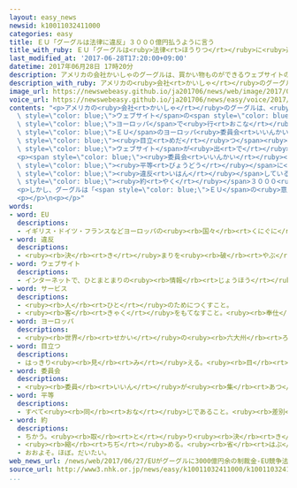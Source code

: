 ```yaml
---
layout: easy_news
newsid: k10011032411000
categories: easy
title: ＥＵ「グーグルは法律に違反」３０００億円払うように言う
title_with_ruby: ＥＵ「グーグルは<ruby>法律<rt>ほうりつ</rt></ruby>に<ruby>違反<rt>いはん</rt></ruby>」３０００<ruby>億<rt>おく</rt></ruby><ruby>円<rt>えん</rt></ruby><ruby>払<rt>はら</rt></ruby>うように<ruby>言<rt>い</rt></ruby>う
last_modified_at: '2017-06-28T17:20:00+09:00'
datetime: 2017年06月28日 17時20分
description: アメリカの会社かいしゃのグーグルは、買かい物ものができるウェブサイトのサービスをヨーロッパで行おこなっています。
description_with_ruby: アメリカの<ruby>会社<rt>かいしゃ</rt></ruby>のグーグルは、<ruby>買<rt>か</rt></ruby>い<ruby>物<rt>もの</rt></ruby>ができるウェブサイトのサービスをヨーロッパで<ruby>行<rt>おこな</rt></ruby>っています。
image_url: https://newswebeasy.github.io/ja201706/news/web/image/2017/06/28/k10011032411000.jpg
voice_url: https://newswebeasy.github.io/ja201706/news/easy/voice/2017/06/28/k10011032411000.mp3
contents: "<p>アメリカの<ruby>会社<rt>かいしゃ</rt></ruby>のグーグルは、<ruby>買<rt>か</rt></ruby>い<ruby>物<rt>もの</rt></ruby>ができる<span\
  \ style=\"color: blue;\">ウェブサイト</span>の<span style=\"color: blue;\">サービス</span>を<span\
  \ style=\"color: blue;\">ヨーロッパ</span>で<ruby>行<rt>おこな</rt></ruby>っています。</p>\n<p><span\
  \ style=\"color: blue;\">ＥＵ</span>のヨーロッパ<ruby>委員会<rt>いいんかい</rt></ruby>は２７<ruby>日<rt>にち</rt></ruby>、「グーグルは、<ruby>客<rt>きゃく</rt></ruby>が<ruby>買<rt>か</rt></ruby>いたい<ruby>物<rt>もの</rt></ruby>をインターネットで<ruby>調<rt>しら</rt></ruby>べたとき、ページの<span\
  \ style=\"color: blue;\"><ruby>目立<rt>めだ</rt></ruby>つ</span><ruby>場所<rt>ばしょ</rt></ruby>にグーグルの<span\
  \ style=\"color: blue;\">ウェブサイト</span>が<ruby>出<rt>で</rt></ruby>るようにしている」と<ruby>言<rt>い</rt></ruby>いました。</p>\n\
  <p><span style=\"color: blue;\"><ruby>委員会<rt>いいんかい</rt></ruby></span>は、グーグルは、いろいろな<ruby>会社<rt>かいしゃ</rt></ruby>が<span\
  \ style=\"color: blue;\"><ruby>平等<rt>びょうどう</rt></ruby></span>に<ruby>競争<rt>きょうそう</rt></ruby>できるようにする<ruby>法律<rt>ほうりつ</rt></ruby>に<span\
  \ style=\"color: blue;\"><ruby>違反<rt>いはん</rt></ruby></span>していると<ruby>考<rt>かんが</rt></ruby>えています。このため、<span\
  \ style=\"color: blue;\"><ruby>約<rt>やく</rt></ruby></span>３０００<ruby>億<rt>おく</rt></ruby><ruby>円<rt>えん</rt></ruby>を<ruby>払<rt>はら</rt></ruby>うようにグーグルに<ruby>言<rt>い</rt></ruby>いました。</p>\n\
  <p>しかし、グーグルは「<span style=\"color: blue;\">ＥＵ</span>の<ruby>意見<rt>いけん</rt></ruby>は<ruby>正<rt>ただ</rt></ruby>しくありません。これから<ruby>私<rt>わたし</rt></ruby>たちの<ruby>意見<rt>いけん</rt></ruby>を<ruby>説明<rt>せつめい</rt></ruby>します」と<ruby>言<rt>い</rt></ruby>っています。</p>\n\
  <p></p>\n<p></p>"
words:
- word: EU
  descriptions:
  - イギリス・ドイツ・フランスなどヨーロッパの<ruby><rb>国々</rb><rt>くにぐに</rt></ruby>が、<ruby><rb>共同</rb><rt>きょうどう</rt></ruby>で<ruby><rb>国</rb><rt>くに</rt></ruby>の<ruby><rb>安全</rb><rt>あんぜん</rt></ruby>をはかったり<ruby><rb>経済</rb><rt>けいざい</rt></ruby>を<ruby><rb>運営</rb><rt>うんえい</rt></ruby>したりしようとする<ruby><rb>組織</rb><rt>そしき</rt></ruby>。
- word: 違反
  descriptions:
  - <ruby><rb>決</rb><rt>き</rt></ruby>まりを<ruby><rb>破</rb><rt>やぶ</rt></ruby>ること。
- word: ウェブサイト
  descriptions:
  - インターネットで、ひとまとまりの<ruby><rb>情報</rb><rt>じょうほう</rt></ruby>が<ruby><rb>置</rb><rt>お</rt></ruby>かれている<ruby><rb>場所</rb><rt>ばしょ</rt></ruby>。サイト。
- word: サービス
  descriptions:
  - <ruby><rb>人</rb><rt>ひと</rt></ruby>のためにつくすこと。
  - <ruby><rb>客</rb><rt>きゃく</rt></ruby>をもてなすこと。<ruby><rb>奉仕</rb><rt>ほうし</rt></ruby>。
- word: ヨーロッパ
  descriptions:
  - <ruby><rb>世界</rb><rt>せかい</rt></ruby>の<ruby><rb>六大州</rb><rt>ろくだいしゅう</rt></ruby>の<ruby><rb>一</rb><rt>ひと</rt></ruby>つ。アジアの<ruby><rb>北西</rb><rt>ほくせい</rt></ruby>、アフリカの<ruby><rb>北</rb><rt>きた</rt></ruby>にある。<ruby><rb>産業</rb><rt>さんぎょう</rt></ruby>や<ruby><rb>文化</rb><rt>ぶんか</rt></ruby>が<ruby><rb>発達</rb><rt>はったつ</rt></ruby>した<ruby><rb>国</rb><rt>くに</rt></ruby>が<ruby><rb>多</rb><rt>おお</rt></ruby>い。
- word: 目立つ
  descriptions:
  - はっきり<ruby><rb>見</rb><rt>み</rt></ruby>える。<ruby><rb>目</rb><rt>め</rt></ruby>につきやすい。
- word: 委員会
  descriptions:
  - <ruby><rb>委員</rb><rt>いいん</rt></ruby>が<ruby><rb>集</rb><rt>あつ</rt></ruby>まって、<ruby><rb>相談</rb><rt>そうだん</rt></ruby>したりものごとを<ruby><rb>決</rb><rt>き</rt></ruby>めたりする<ruby><rb>会</rb><rt>かい</rt></ruby>。
- word: 平等
  descriptions:
  - すべて<ruby><rb>同</rb><rt>おな</rt></ruby>じであること。<ruby><rb>差別</rb><rt>さべつ</rt></ruby>のないこと。<ruby><rb>公平</rb><rt>こうへい</rt></ruby>。
- word: 約
  descriptions:
  - ちかう。<ruby><rb>取</rb><rt>と</rt></ruby>り<ruby><rb>決</rb><rt>き</rt></ruby>める。
  - <ruby><rb>縮</rb><rt>ちぢ</rt></ruby>める。<ruby><rb>省</rb><rt>はぶ</rt></ruby>く。<ruby><rb>簡単</rb><rt>かんたん</rt></ruby>にする。
  - おおよそ。ほぼ。だいたい。
web_news_url: /news/web/2017/06/27/EUがグーグルに3000億円余の制裁金-EU競争法に違反/
source_url: http://www3.nhk.or.jp/news/easy/k10011032411000/k10011032411000.html
...
```

